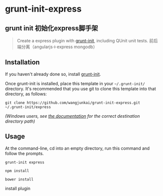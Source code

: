 # grunt-init-express
## grunt init 初始化express脚手架

> Create a express plugin with [grunt-init][], including QUnit unit tests.
> 前后端分离（angularjs＋express mongodb）

[grunt-init]: http://gruntjs.com/project-scaffolding

## Installation
If you haven't already done so, install [grunt-init][].

Once grunt-init is installed, place this template in your `~/.grunt-init/` directory. It's recommended that you use git to clone this template into that directory, as follows:

```
git clone https://github.com/wangjunkai/grunt-init-express.git ~/.grunt-init/express
```

_(Windows users, see [the documentation][grunt-init] for the correct destination directory path)_

## Usage

At the command-line, cd into an empty directory, run this command and follow the prompts.

```
grunt-init express
```
```
npm install
```
```
bower install
```
install plugin

